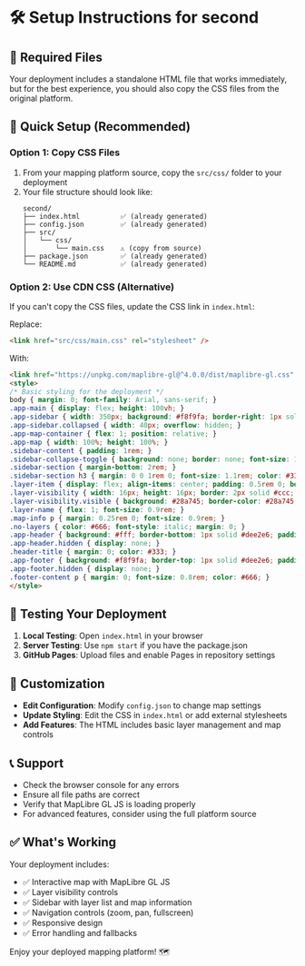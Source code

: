 # 🛠️ Setup Instructions for second

## 📁 Required Files

Your deployment includes a standalone HTML file that works immediately, but for the best experience, you should also copy the CSS files from the original platform.

## 🎯 Quick Setup (Recommended)

### Option 1: Copy CSS Files
1. From your mapping platform source, copy the `src/css/` folder to your deployment
2. Your file structure should look like:
   ```
   second/
   ├── index.html          ✅ (already generated)
   ├── config.json         ✅ (already generated)
   ├── src/
   │   └── css/
   │       └── main.css    ⚠️ (copy from source)
   ├── package.json        ✅ (already generated)
   └── README.md           ✅ (already generated)
   ```

### Option 2: Use CDN CSS (Alternative)
If you can't copy the CSS files, update the CSS link in `index.html`:

Replace:
```html
<link href="src/css/main.css" rel="stylesheet" />
```

With:
```html
<link href="https://unpkg.com/maplibre-gl@^4.0.0/dist/maplibre-gl.css" rel="stylesheet" />
<style>
/* Basic styling for the deployment */
body { margin: 0; font-family: Arial, sans-serif; }
.app-main { display: flex; height: 100vh; }
.app-sidebar { width: 350px; background: #f8f9fa; border-right: 1px solid #dee2e6; overflow-y: auto; transition: width 0.3s ease; }
.app-sidebar.collapsed { width: 40px; overflow: hidden; }
.app-map-container { flex: 1; position: relative; }
.app-map { width: 100%; height: 100%; }
.sidebar-content { padding: 1rem; }
.sidebar-collapse-toggle { background: none; border: none; font-size: 1.2rem; cursor: pointer; margin-bottom: 1rem; }
.sidebar-section { margin-bottom: 2rem; }
.sidebar-section h3 { margin: 0 0 1rem 0; font-size: 1.1rem; color: #333; }
.layer-item { display: flex; align-items: center; padding: 0.5rem 0; border-bottom: 1px solid #eee; }
.layer-visibility { width: 16px; height: 16px; border: 2px solid #ccc; border-radius: 3px; margin-right: 0.5rem; cursor: pointer; }
.layer-visibility.visible { background: #28a745; border-color: #28a745; }
.layer-name { flex: 1; font-size: 0.9rem; }
.map-info p { margin: 0.25rem 0; font-size: 0.9rem; }
.no-layers { color: #666; font-style: italic; margin: 0; }
.app-header { background: #fff; border-bottom: 1px solid #dee2e6; padding: 1rem; }
.app-header.hidden { display: none; }
.header-title { margin: 0; color: #333; }
.app-footer { background: #f8f9fa; border-top: 1px solid #dee2e6; padding: 0.5rem 1rem; text-align: center; }
.app-footer.hidden { display: none; }
.footer-content p { margin: 0; font-size: 0.8rem; color: #666; }
</style>
```

## 🚀 Testing Your Deployment

1. **Local Testing**: Open `index.html` in your browser
2. **Server Testing**: Use `npm start` if you have the package.json
3. **GitHub Pages**: Upload files and enable Pages in repository settings

## 🔧 Customization

- **Edit Configuration**: Modify `config.json` to change map settings
- **Update Styling**: Edit the CSS in `index.html` or add external stylesheets
- **Add Features**: The HTML includes basic layer management and map controls

## 📞 Support

- Check the browser console for any errors
- Ensure all file paths are correct
- Verify that MapLibre GL JS is loading properly
- For advanced features, consider using the full platform source

## ✅ What's Working

Your deployment includes:
- ✅ Interactive map with MapLibre GL JS
- ✅ Layer visibility controls
- ✅ Sidebar with layer list and map information
- ✅ Navigation controls (zoom, pan, fullscreen)
- ✅ Responsive design
- ✅ Error handling and fallbacks

Enjoy your deployed mapping platform! 🗺️
